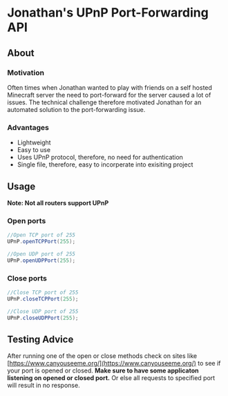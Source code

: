 # Jonathan's UPnP Port-Forwarding API

## About

### Motivation

Often times when Jonathan wanted to play with friends on a self hosted Minecraft server the need to port-forward for the server caused a lot of issues. The technical challenge therefore motivated Jonathan for an automated solution to the port-forwarding issue.

### Advantages

- Lightweight
- Easy to use
- Uses UPnP protocol, therefore, no need for authentication
- Single file, therefore, easy to incorperate into exisiting project

## Usage

**Note: Not all routers support UPnP**

### Open ports

```Java
//Open TCP port of 255
UPnP.openTCPPort(255);

//Open UDP port of 255
UPnP.openUDPPort(255);
```

### Close ports

```Java
//Close TCP port of 255
UPnP.closeTCPPort(255);

//Close UDP port of 255
UPnP.closeUDPPort(255);
```

## Testing Advice

After running one of the open or close methods check on sites like [https://www.canyouseeme.org/](https://www.canyouseeme.org/) to see if your port is opened or closed. **Make sure to have some applicaton listening on opened or closed port.** Or else all requests to specified port will result in no response.
